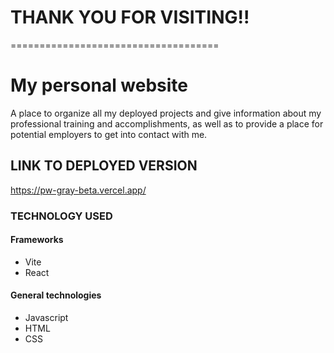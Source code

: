 # THANK YOU FOR VISITING!!

====================================

# My personal website

A place to organize all my deployed projects and give information about my professional training and accomplishments, as well as to provide a place for potential employers to get into contact with me.

## LINK TO DEPLOYED VERSION

https://pw-gray-beta.vercel.app/

### TECHNOLOGY USED

#### Frameworks

- Vite
- React

#### General technologies

- Javascript
- HTML
- CSS
